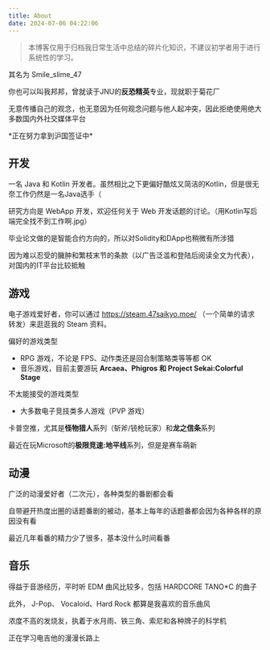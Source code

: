 ```yaml
---
title: About
date: 2024-07-06 04:22:06
---
```

> 本博客仅用于归档我日常生活中总结的碎片化知识，不建议初学者用于进行系统性的学习。

其名为 Smile_slime_47

你也可以叫我邦邦，曾就读于JNU的**反恐精英**专业，现就职于菊花厂

无意传播自己的观念，也无意因为任何观念问题与他人起冲突，因此拒绝使用绝大多数国内外社交媒体平台

\*正在努力拿到沪国签证中\*

## 开发

一名 Java 和 Kotlin 开发者。虽然相比之下更偏好酷炫又简洁的Kotlin，但是很无奈工作仍然是一名Java选手（

研究方向是 WebApp 开发，欢迎任何关于 Web 开发话题的讨论。（用Kotlin写后端完全找不到工作啊.jpg）

毕业论文做的是智能合约方向的，所以对Solidity和DApp也稍微有所涉猎

因为难以忍受的臃肿和繁枝末节的条款（以广告泛滥和登陆后阅读全文为代表），对国内的IT平台比较抵触

## 游戏

电子游戏爱好者，你可以通过 https://steam.47saikyo.moe/ （一个简单的请求转发）来逛逛我的 Steam 资料。

偏好的游戏类型
- RPG 游戏，不论是 FPS、动作类还是回合制策略类等等都 OK
- 音乐游戏，目前主要游玩 **Arcaea、Phigros 和 Project Sekai:Colorful Stage**

不太能接受的游戏类型
- 大多数电子竞技类多人游戏（PVP 游戏）

卡普空推，尤其是**怪物猎人**系列（斩斧/铳枪玩家）和**龙之信条**系列

最近在玩Microsoft的**极限竞速:地平线**系列，但是是赛车萌新

## 动漫

广泛的动漫爱好者（二次元），各种类型的番剧都会看

自带避开热度出圈的话题番剧的被动，基本上每年的话题番都会因为各种各样的原因没有看

最近几年看番的精力少了很多，基本没什么时间看番

## 音乐

得益于音游经历，平时听 EDM 曲风比较多，包括 HARDCORE TANO*C 的曲子

此外， J-Pop、 Vocaloid、Hard Rock 都算是我喜欢的音乐曲风

浓度不高的发烧友，执着于水月雨、铁三角、索尼和各种牌子的科学机

正在学习电吉他的漫漫长路上